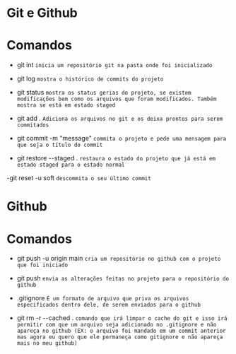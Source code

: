 # Git e Github

 # Comandos

 - git int `inicia um repositório git na pasta onde foi inicializado`

 - git log `mostra o histórico de commits do projeto`

 - git status `mostra os status gerias do projeto, se existem modificações bem como os arquivos que foram modificados. Também mostra se está em estado staged`

 - git add . `Adiciona os arquivos no git e os deixa prontos para serem commitados`

 - git commit -m "message" `commita o projeto e pede uma mensagem para que seja o título do commit`
 
 - git restore --staged . `restaura o estado do projeto que já está em estado staged para o estado normal`

 -git reset -u soft `descommita o seu último commit`

# Github 

  # Comandos

  - git push -u origin main `cria um repositório no github com o projeto que foi iniciado`

  - git push `envia as alterações feitas no projeto para o repositório do github`

  - .gitignore `É um formato de arquivo que priva os arquivos especificados dentro dele, de serem enviados para o github`

  - git rm -r --cached . `comando que irá limpar o cache do git e isso irá permitir com que um arquivo seja adicionado no .gitignore e não apareça no github (EX: o arquivo foi mandado em um commit anterior mas agora eu quero que ele permaneça como gitignore e não apareça mais no meu github)`